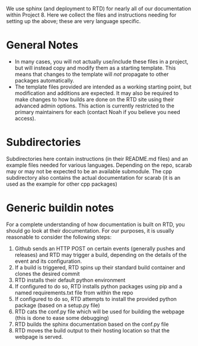 We use sphinx (and deployment to RTD) for nearly all of our documentation within Project 8.
Here we collect the files and instructions needing for setting up the above; these are very language specific.

# General Notes
- In many cases, you will not actually use/include these files in a project, but will instead copy and modify them as a starting template. This means that changes to the template will *not* propagate to other packages automatically.
- The template files provided are intended as a working starting point, but modification and additions are expected. It may also be required to make changes to how builds are done on the RTD site using their advanced admin options. This action is currently restricted to the primary maintainers for each (contact Noah if you believe you need access).

# Subdirectories
Subdirectories here contain instructions (in their README.md files) and an example files needed for various languages.
Depending on the repo, scarab may or may not be expected to be an available submodule.
The cpp subdirectory also contains the actual documentation for scarab (it is an used as the example for other cpp packages)

# Generic buildin notes
For a complete understanding of how documentation is built on RTD, you should go look at their documentation.
For our purposes, it is usually reasonable to consider the following steps:

1. Github sends an HTTP POST on certain events (generally pushes and releases) and RTD may trigger a build, depending on the details of the event and its configuration.
1. If a build is triggered, RTD spins up their standard build container and clones the desired commit
1. RTD installs their default python environment
1. If configured to do so, RTD installs python packages using pip and a named requirements.txt file from within the repo
1. If configured to do so, RTD attempts to install the provided python package (based on a setup.py file)
1. RTD cats the conf.py file which will be used for building the webpage (this is done to ease some debugging)
1. RTD builds the sphinx documentation based on the conf.py file
1. RTD moves the build output to their hosting location so that the webpage is served.
